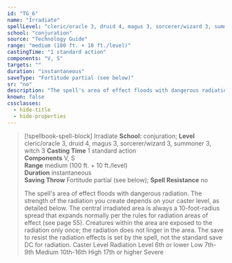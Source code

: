 ```yaml
---
id: "TG_6"
name: "Irradiate"
spellLevel: "cleric/oracle 3, druid 4, magus 3, sorcerer/wizard 3, summoner 3, witch 3"
school: "conjuration"
source: "Technology Guide"
range: "medium (100 ft. + 10 ft./level)"
castingTime: "1 standard action"
components: "V, S"
targets: ""
duration: "instantaneous"
saveType: "Fortitude partial (see below)"
sr: "no"
description: "The spell's area of effect floods with dangerous radiation. The strength of the radiation you create depends on your caster level, as detailed below. The central irradiated area is always a 10-foot-radius spread that expands normally per the rules for radiation areas of effect (see page 55). Creatures within the area are exposed to the radiation only once; the radiation does not linger in the area. The save to resist the radiation effects is set by the spell, not the standard save DC for radiation. Caster Level Radiation Level 6th or lower Low 7th-9th Medium 10th-16th High 17th or higher Severe"
known: false
cssclasses:
  - hide-title
  - hide-properties
---
```


> [!spellbook-spell-block] Irradiate
> **School:** conjuration; **Level** cleric/oracle 3, druid 4, magus 3, sorcerer/wizard 3, summoner 3, witch 3
> **Casting Time** 1 standard action  
> **Components** V, S  
> **Range** medium (100 ft. + 10 ft./level)  
> **Duration** instantaneous  
> **Saving Throw** Fortitude partial (see below); **Spell Resistance** no
> 
> The spell's area of effect floods with dangerous radiation. The strength of the radiation you create depends on your caster level, as detailed below. The central irradiated area is always a 10-foot-radius spread that expands normally per the rules for radiation areas of effect (see page 55). Creatures within the area are exposed to the radiation only once; the radiation does not linger in the area. The save to resist the radiation effects is set by the spell, not the standard save DC for radiation. Caster Level Radiation Level 6th or lower Low 7th-9th Medium 10th-16th High 17th or higher Severe